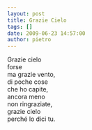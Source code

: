 ```yaml
---
layout: post
title: Grazie Cielo
tags: []
date: 2009-06-23 14:57:00
author: pietro
---
```

Grazie cielo<br/>forse<br/>ma grazie vento,<br/>di poche cose<br/>che ho capite,<br/>ancora meno<br/>non ringraziate,<br/>grazie cielo<br/>perché lo dici tu.
